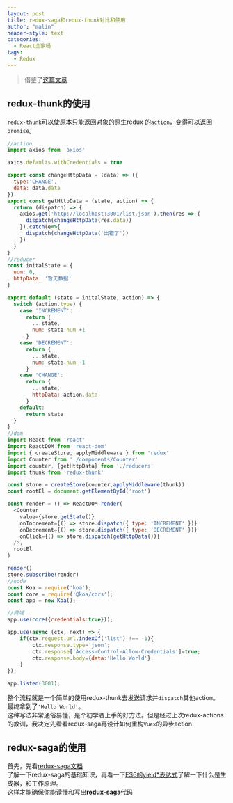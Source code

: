 ```yaml
---
layout: post
title: redux-saga和redux-thunk对比和使用
author: "malin"
header-style: text
categories:
  - React全家桶
tags:
  - Redux
---
```


> 借鉴了[这篇文章](https://blog.csdn.net/wj610671226/article/details/82730051)

## redux-thunk的使用

<code>redux-thunk</code>可以使原本只能返回对象的原生redux 的<code>action</code>，变得可以返回<code>promise</code>。

<!--more-->
```javascript
//action
import axios from 'axios'

axios.defaults.withCredentials = true

export const changeHttpData = (data) => ({
  type:'CHANGE',
  data: data.data
})
export const getHttpData = (state, action) => {
  return (dispatch) => {
    axios.get('http://localhost:3001/list.json').then(res => {
      dispatch(changeHttpData(res.data))
    }).catch(e=>{
      dispatch(changeHttpData('出错了'))
    })
  }
}
//reducer
const initalState = {
  num: 0,
  httpData: '暂无数据'
}

export default (state = initalState, action) => {
  switch (action.type) {
    case 'INCREMENT':
      return {
        ...state,
        num: state.num +1
      }
    case 'DECREMENT':
      return {
        ...state,
        num: state.num -1
      }
    case 'CHANGE':
      return {
        ...state,
        httpData: action.data
      }
    default:
      return state
  }
}
//dom
import React from 'react'
import ReactDOM from 'react-dom'
import { createStore, applyMiddleware } from 'redux'
import Counter from './components/Counter'
import counter, {getHttpData} from './reducers'
import thunk from 'redux-thunk'

const store = createStore(counter,applyMiddleware(thunk))
const rootEl = document.getElementById('root')

const render = () => ReactDOM.render(
  <Counter
    value={store.getState()}
    onIncrement={() => store.dispatch({ type: 'INCREMENT' })}
    onDecrement={() => store.dispatch({ type: 'DECREMENT' })}
    onClick={() => store.dispatch(getHttpData())}
  />,
  rootEl
)

render()
store.subscribe(render)
//node
const Koa = require('koa');
const core = require('@koa/cors');
const app = new Koa();

//跨域
app.use(core({credentials:true}));

app.use(async (ctx, next) => {
    if(ctx.request.url.indexOf('list') !== -1){
        ctx.response.type='json';
        ctx.response['Access-Control-Allow-Credentials']=true;
        ctx.response.body={data:'Hello World'};
    }
});

app.listen(3001);
```

整个流程就是一个简单的使用redux-thunk去发送请求并<code>dispatch</code>其他action。<br/>
最终拿到了<code>'Hello World'</code>。<br/>
这种写法非常通俗易懂，是个初学者上手的好方法。但是经过上次redux-actions的教训，我决定先看看redux-saga再设计如何重构<code>Vuex</code>的异步action<br/>

## redux-saga的使用

首先，先看[redux-saga文档](https://redux-saga.js.org/docs/introduction/BeginnerTutorial.html)<br/>
了解一下redux-saga的基础知识，再看一下[ES6的yield*表达式](http://es6.ruanyifeng.com/#docs/generator#yield--%E8%A1%A8%E8%BE%BE%E5%BC%8F)了解一下什么是生成器，和工作原理。<br/>
这样才能确保你能读懂和写出**redux-saga**代码

